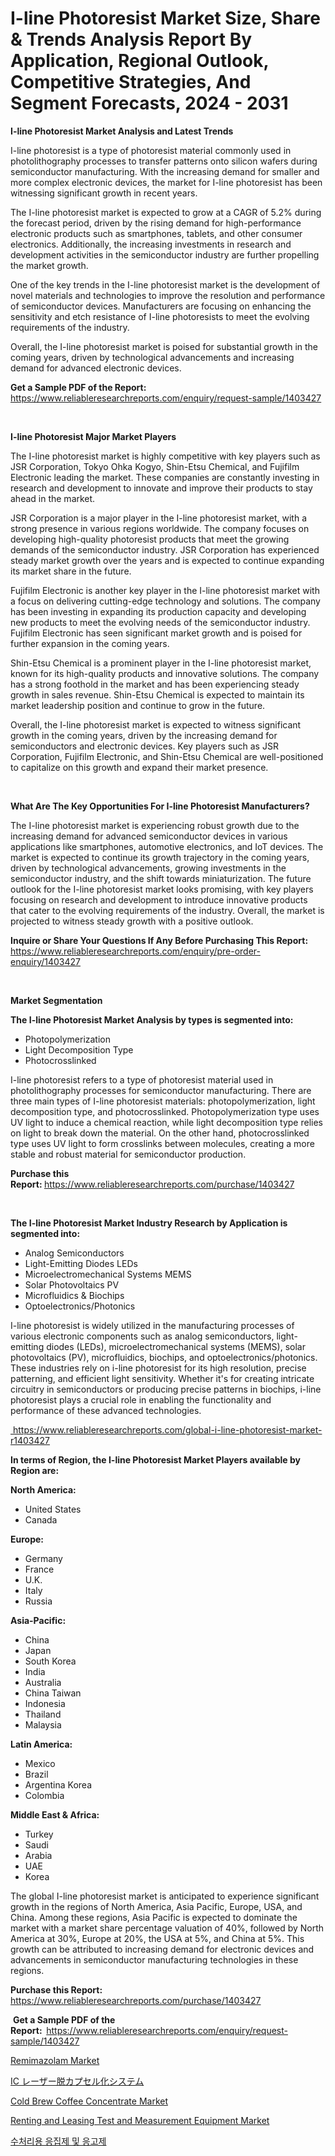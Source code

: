 <p><h1>I-line Photoresist Market Size, Share & Trends Analysis Report By Application, Regional Outlook, Competitive Strategies, And Segment Forecasts, 2024 - 2031</h1></p><p><strong>I-line Photoresist Market Analysis and Latest Trends</strong></p>
<p><p>I-line photoresist is a type of photoresist material commonly used in photolithography processes to transfer patterns onto silicon wafers during semiconductor manufacturing. With the increasing demand for smaller and more complex electronic devices, the market for I-line photoresist has been witnessing significant growth in recent years.</p><p>The I-line photoresist market is expected to grow at a CAGR of 5.2% during the forecast period, driven by the rising demand for high-performance electronic products such as smartphones, tablets, and other consumer electronics. Additionally, the increasing investments in research and development activities in the semiconductor industry are further propelling the market growth.</p><p>One of the key trends in the I-line photoresist market is the development of novel materials and technologies to improve the resolution and performance of semiconductor devices. Manufacturers are focusing on enhancing the sensitivity and etch resistance of I-line photoresists to meet the evolving requirements of the industry.</p><p>Overall, the I-line photoresist market is poised for substantial growth in the coming years, driven by technological advancements and increasing demand for advanced electronic devices.</p></p>
<p><strong>Get a Sample PDF of the Report:&nbsp;</strong> <a href="https://www.reliableresearchreports.com/enquiry/request-sample/1403427">https://www.reliableresearchreports.com/enquiry/request-sample/1403427</a></p>
<p>&nbsp;</p>
<p><strong>I-line Photoresist Major Market Players</strong></p>
<p><p>The I-line photoresist market is highly competitive with key players such as JSR Corporation, Tokyo Ohka Kogyo, Shin-Etsu Chemical, and Fujifilm Electronic leading the market. These companies are constantly investing in research and development to innovate and improve their products to stay ahead in the market.</p><p>JSR Corporation is a major player in the I-line photoresist market, with a strong presence in various regions worldwide. The company focuses on developing high-quality photoresist products that meet the growing demands of the semiconductor industry. JSR Corporation has experienced steady market growth over the years and is expected to continue expanding its market share in the future.</p><p>Fujifilm Electronic is another key player in the I-line photoresist market with a focus on delivering cutting-edge technology and solutions. The company has been investing in expanding its production capacity and developing new products to meet the evolving needs of the semiconductor industry. Fujifilm Electronic has seen significant market growth and is poised for further expansion in the coming years.</p><p>Shin-Etsu Chemical is a prominent player in the I-line photoresist market, known for its high-quality products and innovative solutions. The company has a strong foothold in the market and has been experiencing steady growth in sales revenue. Shin-Etsu Chemical is expected to maintain its market leadership position and continue to grow in the future.</p><p>Overall, the I-line photoresist market is expected to witness significant growth in the coming years, driven by the increasing demand for semiconductors and electronic devices. Key players such as JSR Corporation, Fujifilm Electronic, and Shin-Etsu Chemical are well-positioned to capitalize on this growth and expand their market presence.</p></p>
<p>&nbsp;</p>
<p><strong>What Are The Key Opportunities For I-line Photoresist Manufacturers?</strong></p>
<p><p>The I-line photoresist market is experiencing robust growth due to the increasing demand for advanced semiconductor devices in various applications like smartphones, automotive electronics, and IoT devices. The market is expected to continue its growth trajectory in the coming years, driven by technological advancements, growing investments in the semiconductor industry, and the shift towards miniaturization. The future outlook for the I-line photoresist market looks promising, with key players focusing on research and development to introduce innovative products that cater to the evolving requirements of the industry. Overall, the market is projected to witness steady growth with a positive outlook.</p></p>
<p><strong>Inquire or Share Your Questions If Any Before Purchasing This Report:</strong> <a href="https://www.reliableresearchreports.com/enquiry/pre-order-enquiry/1403427">https://www.reliableresearchreports.com/enquiry/pre-order-enquiry/1403427</a></p>
<p>&nbsp;</p>
<p><strong>Market Segmentation</strong></p>
<p><strong>The I-line Photoresist Market Analysis by types is segmented into:</strong></p>
<p><ul><li>Photopolymerization</li><li>Light Decomposition Type</li><li>Photocrosslinked</li></ul></p>
<p><p>I-line photoresist refers to a type of photoresist material used in photolithography processes for semiconductor manufacturing. There are three main types of I-line photoresist materials: photopolymerization, light decomposition type, and photocrosslinked. Photopolymerization type uses UV light to induce a chemical reaction, while light decomposition type relies on light to break down the material. On the other hand, photocrosslinked type uses UV light to form crosslinks between molecules, creating a more stable and robust material for semiconductor production.</p></p>
<p><strong>Purchase this Report:&nbsp;</strong><a href="https://www.reliableresearchreports.com/purchase/1403427">https://www.reliableresearchreports.com/purchase/1403427</a></p>
<p>&nbsp;</p>
<p><strong>The I-line Photoresist Market Industry Research by Application is segmented into:</strong></p>
<p><ul><li>Analog Semiconductors</li><li>Light-Emitting Diodes LEDs</li><li>Microelectromechanical Systems MEMS</li><li>Solar Photovoltaics PV</li><li>Microfluidics & Biochips</li><li>Optoelectronics/Photonics</li></ul></p>
<p><p>I-line photoresist is widely utilized in the manufacturing processes of various electronic components such as analog semiconductors, light-emitting diodes (LEDs), microelectromechanical systems (MEMS), solar photovoltaics (PV), microfluidics, biochips, and optoelectronics/photonics. These industries rely on i-line photoresist for its high resolution, precise patterning, and efficient light sensitivity. Whether it's for creating intricate circuitry in semiconductors or producing precise patterns in biochips, i-line photoresist plays a crucial role in enabling the functionality and performance of these advanced technologies.</p></p>
<p><a href="https://www.reliableresearchreports.com/global-i-line-photoresist-market-r1403427">&nbsp;https://www.reliableresearchreports.com/global-i-line-photoresist-market-r1403427</a></p>
<p><strong>In terms of Region, the I-line Photoresist Market Players available by Region are:</strong></p>
<p>
    <p> <strong> North America: </strong>
        <ul>
            <li>United States</li>
            <li>Canada</li>
        </ul>
        </p> 
    <p> <strong> Europe: </strong>
        <ul>
            <li>Germany</li>
            <li>France</li>
            <li>U.K.</li>
            <li>Italy</li>
            <li>Russia</li>
        </ul>
        </p> 
    <p> <strong> Asia-Pacific: </strong>
        <ul>
            <li>China</li>
            <li>Japan</li>
            <li>South Korea</li>
            <li>India</li>
            <li>Australia</li>
            <li>China Taiwan</li>
            <li>Indonesia</li>
            <li>Thailand</li>
            <li>Malaysia</li>
        </ul>
        </p> 
    <p> <strong> Latin America: </strong>
        <ul>
            <li>Mexico</li>
            <li>Brazil</li>
            <li>Argentina Korea</li>
            <li>Colombia</li>
        </ul>
        </p> 
    <p> <strong> Middle East & Africa: </strong>
        <ul>
            <li>Turkey</li>
            <li>Saudi</li>
            <li>Arabia</li>
            <li>UAE</li>
            <li>Korea</li>
        </ul>
    </p>
    </p>
<p><p>The global I-line photoresist market is anticipated to experience significant growth in the regions of North America, Asia Pacific, Europe, USA, and China. Among these regions, Asia Pacific is expected to dominate the market with a market share percentage valuation of 40%, followed by North America at 30%, Europe at 20%, the USA at 5%, and China at 5%. This growth can be attributed to increasing demand for electronic devices and advancements in semiconductor manufacturing technologies in these regions.</p></p>
<p><strong>Purchase this Report: </strong><a href="https://www.reliableresearchreports.com/purchase/1403427">https://www.reliableresearchreports.com/purchase/1403427</a></p>
<p>&nbsp;<strong>Get a Sample PDF of the Report:&nbsp;&nbsp;</strong><a href="https://www.reliableresearchreports.com/enquiry/request-sample/1403427">https://www.reliableresearchreports.com/enquiry/request-sample/1403427</a></p>
<p><strong></strong></p>
<p><p><a href="https://github.com/shotows/Market-Research-Report-List-3/blob/main/remimazolam-market.md">Remimazolam Market</a></p><p><a href="https://github.com/VellaJacobi2023/Market-Research-Report-List-1/blob/main/7388190114317.md">IC レーザー脱カプセル化システム</a></p><p><a href="https://issuu.com/reportprime-2/docs/cold-brew-coffee-concentrate-market-size-2030.pptx">Cold Brew Coffee Concentrate Market</a></p><p><a href="https://github.com/beatblasta/Market-Research-Report-List-3/blob/main/renting-and-leasing-test-and-measurement-equipment-market.md">Renting and Leasing Test and Measurement Equipment Market</a></p><p><a href="https://github.com/Jackieshlerin98056/Market-Research-Report-List-1/blob/main/4065916111089.md">수처리용 응집제 및 응고제</a></p></p>